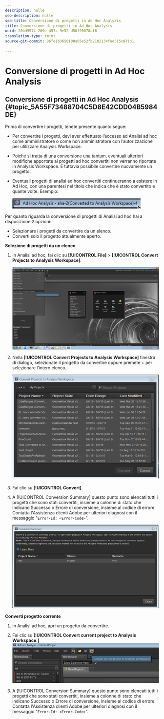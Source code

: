 ```yaml
---
description: nulle
seo-description: nulle
seo-title: Conversione di progetti in Ad Hoc Analysis
title: Conversione di progetti in Ad Hoc Analysis
uuid: 20bd9974-209e-457c-9e52-d50f90078af6
translation-type: tm+mt
source-git-commit: 86fe1b3650100a05e52fb2102134fee515c871b1

---
```



# Conversione di progetti in Ad Hoc Analysis

## Conversione di progetti in Ad Hoc Analysis {#topic_5A55F73488704C5D8E42CDD04B5984DE}

Prima di convertire i progetti, tenete presente quanto segue:

* Per convertire i progetti, devi aver effettuato l’accesso ad Analisi ad hoc come amministratore o come non amministratore con l’autorizzazione per utilizzare Analysis Workspace.
* Poiché si tratta di una conversione una tantum, eventuali ulteriori modifiche apportate ai progetti ad hoc convertiti non verranno riportate in Analysis Workspace. È tuttavia possibile convertire nuovamente un progetto.
* Eventuali progetti di analisi ad hoc convertiti continueranno a esistere in Ad Hoc, con una parentesi nel titolo che indica che è stato convertito e quante volte. Esempio:

   ![](assets/aha_title_converted.png)

Per quanto riguarda la conversione di progetti di Analisi ad hoc hai a disposizione 2 opzioni:

* Selezionare i progetti da convertire da un elenco.
* Converti solo il progetto attualmente aperto.

**Selezione di progetti da un elenco**

1. In Analisi ad hoc, fai clic su **[!UICONTROL File]** &gt; **[!UICONTROL Convert Projects to Analysis Workspace]**.

   ![](assets/aha2aw_convert.png)

1. Nella **[!UICONTROL Convert Projects to Analysis Workspace]** finestra di dialogo, selezionate il progetto da convertire oppure premete + per selezionare l’intero elenco.

   ![](assets/aha2aw_projects.png)

1. Fai clic su **[!UICONTROL Convert]**.
1. A [!UICONTROL Conversion Summary] questo punto sono elencati tutti i progetti che sono stati convertiti, insieme a colonne di stato che indicano Successo o Errore di conversione, insieme al codice di errore. Contatta l'Assistenza clienti Adobe per ulteriori diagnosi con il messaggio "`Error-Id: <Error-Code>`".

   ![](assets/export_summary.png)

**Converti progetto corrente**

1. In Analisi ad hoc, apri un progetto da convertire.
1. Fai clic su **[!UICONTROL Convert current project to Analysis Workspace.]** ![](assets/export_current.png)

1. A [!UICONTROL Conversion Summary] questo punto sono elencati tutti i progetti che sono stati convertiti, insieme a colonne di stato che indicano Successo o Errore di conversione, insieme al codice di errore. Contatta l'Assistenza clienti Adobe per ulteriori diagnosi con il messaggio "`Error-Id: <Error-Code>`".
